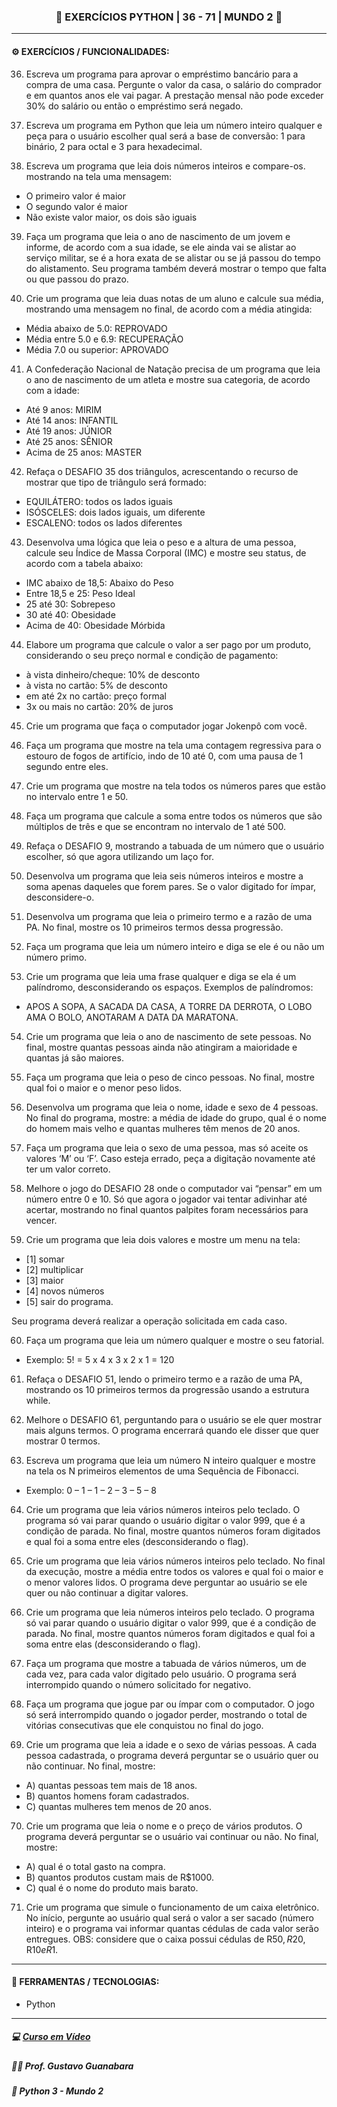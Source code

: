 <h3 align="center"> 
  🚧 EXERCÍCIOS PYTHON | 36 - 71 | MUNDO 2 🚧
</h3>

---
#### ⚙️ EXERCÍCIOS / FUNCIONALIDADES:

36) Escreva um programa para aprovar o empréstimo bancário para a compra de uma casa. Pergunte o valor da casa, o salário do comprador e em quantos anos ele vai pagar. A prestação mensal não pode exceder 30% do salário ou então o empréstimo será negado.

37) Escreva um programa em Python que leia um número inteiro qualquer e peça para o usuário escolher qual será a base de conversão: 1 para binário, 2 para octal e 3 para hexadecimal.

38) Escreva um programa que leia dois números inteiros e compare-os. mostrando na tela uma mensagem:
* O primeiro valor é maior
* O segundo valor é maior
* Não existe valor maior, os dois são iguais

39) Faça um programa que leia o ano de nascimento de um jovem e informe, de acordo com a sua idade, se ele ainda vai se alistar ao serviço militar, se é a hora exata de se alistar ou se já passou do tempo do alistamento. Seu programa também deverá mostrar o tempo que falta ou que passou do prazo.

40) Crie um programa que leia duas notas de um aluno e calcule sua média, mostrando uma mensagem no final, de acordo com a média atingida:
* Média abaixo de 5.0: REPROVADO
* Média entre 5.0 e 6.9: RECUPERAÇÃO
* Média 7.0 ou superior: APROVADO

41) A Confederação Nacional de Natação precisa de um programa que leia o ano de nascimento de um atleta e mostre sua categoria, de acordo com a idade:
* Até 9 anos: MIRIM
* Até 14 anos: INFANTIL
* Até 19 anos: JÚNIOR
* Até 25 anos: SÊNIOR
* Acima de 25 anos: MASTER

42) Refaça o DESAFIO 35 dos triângulos, acrescentando o recurso de mostrar que tipo de triângulo será formado:
* EQUILÁTERO: todos os lados iguais
* ISÓSCELES: dois lados iguais, um diferente
* ESCALENO: todos os lados diferentes

43) Desenvolva uma lógica que leia o peso e a altura de uma pessoa, calcule seu Índice de Massa Corporal (IMC) e mostre seu status, de acordo com a tabela abaixo:
* IMC abaixo de 18,5: Abaixo do Peso
* Entre 18,5 e 25: Peso Ideal
* 25 até 30: Sobrepeso
* 30 até 40: Obesidade
* Acima de 40: Obesidade Mórbida

44) Elabore um programa que calcule o valor a ser pago por um produto, considerando o seu preço normal e condição de pagamento:
* à vista dinheiro/cheque: 10% de desconto
* à vista no cartão: 5% de desconto
* em até 2x no cartão: preço formal 
* 3x ou mais no cartão: 20% de juros

45) Crie um programa que faça o computador jogar Jokenpô com você.

46) Faça um programa que mostre na tela uma contagem regressiva para o estouro de fogos de artifício, indo de 10 até 0, com uma pausa de 1 segundo entre eles.

47) Crie um programa que mostre na tela todos os números pares que estão no intervalo entre 1 e 50.

48) Faça um programa que calcule a soma entre todos os números que são múltiplos de três e que se encontram no intervalo de 1 até 500.

49) Refaça o DESAFIO 9, mostrando a tabuada de um número que o usuário escolher, só que agora utilizando um laço for.

50) Desenvolva um programa que leia seis números inteiros e mostre a soma apenas daqueles que forem pares. Se o valor digitado for ímpar, desconsidere-o.

51) Desenvolva um programa que leia o primeiro termo e a razão de uma PA. No final, mostre os 10 primeiros termos dessa progressão.

52) Faça um programa que leia um número inteiro e diga se ele é ou não um número primo.

53) Crie um programa que leia uma frase qualquer e diga se ela é um palíndromo, desconsiderando os espaços. Exemplos de palíndromos:
* APOS A SOPA, A SACADA DA CASA, A TORRE DA DERROTA, O LOBO AMA O BOLO, ANOTARAM A DATA DA MARATONA.

54) Crie um programa que leia o ano de nascimento de sete pessoas. No final, mostre quantas pessoas ainda não atingiram a maioridade e quantas já são maiores.

55) Faça um programa que leia o peso de cinco pessoas. No final, mostre qual foi o maior e o menor peso lidos.

56) Desenvolva um programa que leia o nome, idade e sexo de 4 pessoas. No final do programa, mostre: a média de idade do grupo, qual é o nome do homem mais velho e quantas mulheres têm menos de 20 anos.

57) Faça um programa que leia o sexo de uma pessoa, mas só aceite os valores ‘M’ ou ‘F’. Caso esteja errado, peça a digitação novamente até ter um valor correto.

58) Melhore o jogo do DESAFIO 28 onde o computador vai “pensar” em um número entre 0 e 10. Só que agora o jogador vai tentar adivinhar até acertar, mostrando no final quantos palpites foram necessários para vencer.

59) Crie um programa que leia dois valores e mostre um menu na tela:
* [1] somar
* [2] multiplicar
* [3] maior
* [4] novos números
* [5] sair do programa.

Seu programa deverá realizar a operação solicitada em cada caso.

60) Faça um programa que leia um número qualquer e mostre o seu fatorial. 
* Exemplo: 5! = 5 x 4 x 3 x 2 x 1 = 120

61) Refaça o DESAFIO 51, lendo o primeiro termo e a razão de uma PA, mostrando os 10 primeiros termos da progressão usando a estrutura while.

62) Melhore o DESAFIO 61, perguntando para o usuário se ele quer mostrar mais alguns termos. O programa encerrará quando ele disser que quer mostrar 0 termos.

63) Escreva um programa que leia um número N inteiro qualquer e mostre na tela os N primeiros elementos de uma Sequência de Fibonacci. 
* Exemplo: 0 – 1 – 1 – 2 – 3 – 5 – 8

64) Crie um programa que leia vários números inteiros pelo teclado. O programa só vai parar quando o usuário digitar o valor 999, que é a condição de parada. No final, mostre quantos números foram digitados e qual foi a soma entre eles (desconsiderando o flag).

65) Crie um programa que leia vários números inteiros pelo teclado. No final da execução, mostre a média entre todos os valores e qual foi o maior e o menor valores lidos. O programa deve perguntar ao usuário se ele quer ou não continuar a digitar valores.

66) Crie um programa que leia números inteiros pelo teclado. O programa só vai parar quando o usuário digitar o valor 999, que é a condição de parada. No final, mostre quantos números foram digitados e qual foi a soma entre elas (desconsiderando o flag).

67) Faça um programa que mostre a tabuada de vários números, um de cada vez, para cada valor digitado pelo usuário. O programa será interrompido quando o número solicitado for negativo.

68) Faça um programa que jogue par ou ímpar com o computador. O jogo só será interrompido quando o jogador perder, mostrando o total de vitórias consecutivas que ele conquistou no final do jogo.

69) Crie um programa que leia a idade e o sexo de várias pessoas. A cada pessoa cadastrada, o programa deverá perguntar se o usuário quer ou não continuar. No final, mostre:
* A) quantas pessoas tem mais de 18 anos.
* B) quantos homens foram cadastrados.
* C) quantas mulheres tem menos de 20 anos.

70) Crie um programa que leia o nome e o preço de vários produtos. O programa deverá perguntar se o usuário vai continuar ou não. No final, mostre:
* A) qual é o total gasto na compra.
* B) quantos produtos custam mais de R$1000.
* C) qual é o nome do produto mais barato.

71) Crie um programa que simule o funcionamento de um caixa eletrônico. No início, pergunte ao usuário qual será o valor a ser sacado (número inteiro) e o programa vai informar quantas cédulas de cada valor serão entregues. OBS: considere que o caixa possui cédulas de R$50, R$20, R$10 e R$1.

---
#### 🔧 FERRAMENTAS / TECNOLOGIAS:

- Python

---
##### 💻 <a href="https://www.cursoemvideo.com/curso/python-3-mundo-3">Curso em Vídeo</a>
##### 🧑‍🏫 Prof. Gustavo Guanabara
##### 📖 Python 3 - Mundo 2
